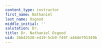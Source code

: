 ```yaml
---
content_type: instructor
first_name: Nathaniel
last_name: Osgood
middle_initial: ''
salutation: Dr.
title: Dr. Nathaniel Osgood
uid: 3bb42520-e419-5cb9-f49f-a46de791349b
---
```

